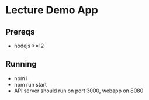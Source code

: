 # Lecture Demo App
## Prereqs
* nodejs >=12
## Running
* npm i
* npm run start
* API server should run on port 3000, webapp on 8080
